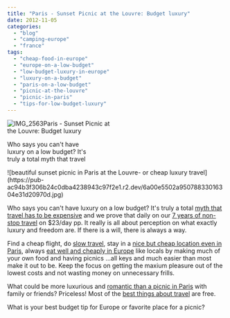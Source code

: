 ```yaml
---
title: "Paris - Sunset Picnic at the Louvre: Budget luxury"
date: 2012-11-05
categories: 
  - "blog"
  - "camping-europe"
  - "france"
tags: 
  - "cheap-food-in-europe"
  - "europe-on-a-low-budget"
  - "low-budget-luxury-in-europe"
  - "luxury-on-a-budget"
  - "paris-on-a-low-budget"
  - "picnic-at-the-louvre"
  - "picnic-in-paris"
  - "tips-for-low-budget-luxury"
---
```


![IMG_2563](https://pub-ac94b3f306b24c0dba4238943c97f2e1.r2.dev/6a00e5502a95078833016304e31cd4970d.jpg)Paris - Sunset Picnic at  
the Louvre: Budget luxury

Who says you can't have  
luxury on a low budget? It's  
truly a total myth that travel

<!--more--> ![beautiful sunset picnic in Paris at the Louvre- or cheap luxury travel](https://pub-ac94b3f306b24c0dba4238943c97f2e1.r2.dev/6a00e5502a95078833016304e31d20970d.jpg)

  
  
Who says you can't have luxury on a low budget? It's truly a total [myth that travel has to be expensive](http://soultravelers3new.local/2008/06/how-to-do-exten.html "It's a myth that travel has to be expensive ") and we prove that daily on our [7 years of non-stop travel](http://soultravelers3new.local/2012/01/amazing-family-world-tour.html "non-stop perpetual travel") on $23/day pp. It really is all about perception on what exactly luxury and freedom are. If there is a will, there is always a way.  
  
Find a cheap flight, do [slow travel](http://soultravelers3new.local/2011/11/slow-travel.html "slow travel advantages"), stay in a [nice but cheap location even in Paris](http://soultravelers3new.local/2006/09/paris-bois-de-b.html "good but cheap lodging paris"), always [eat well and cheaply in Europe](http://soultravelers3new.local/2008/09/how-to-eat-heal.html "eat well and cheaply in Europe") like locals by making much of your own food and having picnics ...all keys and much easier than most make it out to be. Keep the focus on getting the maxium pleasure out of the lowest costs and not wasting money on unnecessary frills.  
  
What could be more luxurious and [romantic than a picnic in Paris](http://soultravelers3new.local/2010/10/celebrating-in-paris-eiffel-tower-family-travel-adventures-abroad-birthdays-weddings-and-anniversari.html "best romantic picnic in Paris") with family or friends? Priceless! Most of the [best things about travel](http://soultravelers3new.local/2010/09/8-reasons-for-a-family-world-trip-international-vacations-holidays-abroad-longterm-travel-rtw.html "best reasons to travel the world") are free.  
  
What is your best budget tip for Europe or favorite place for a picnic?

